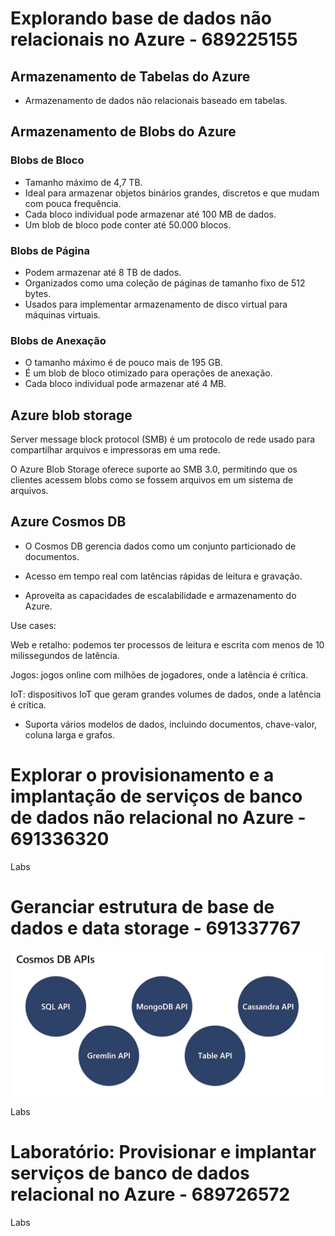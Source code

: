 # Explorando base de dados não relacionais no Azure - 689225155
## Armazenamento de Tabelas do Azure

- Armazenamento de dados não relacionais baseado em tabelas.

## Armazenamento de Blobs do Azure

### Blobs de Bloco
- Tamanho máximo de 4,7 TB.
- Ideal para armazenar objetos binários grandes, discretos e que mudam com pouca frequência.
- Cada bloco individual pode armazenar até 100 MB de dados.
- Um blob de bloco pode conter até 50.000 blocos.

### Blobs de Página
- Podem armazenar até 8 TB de dados.
- Organizados como uma coleção de páginas de tamanho fixo de 512 bytes.
- Usados para implementar armazenamento de disco virtual para máquinas virtuais.

### Blobs de Anexação
- O tamanho máximo é de pouco mais de 195 GB.
- É um blob de bloco otimizado para operações de anexação.
- Cada bloco individual pode armazenar até 4 MB.

## Azure blob storage

Server message block protocol (SMB) é um protocolo de rede usado para compartilhar arquivos e impressoras em uma rede. 

O Azure Blob Storage oferece suporte ao SMB 3.0, permitindo que os clientes acessem blobs como se fossem arquivos em um sistema de arquivos.

## Azure Cosmos DB

- O Cosmos DB gerencia dados como um conjunto particionado de documentos.

- Acesso em tempo real com latências rápidas de leitura e gravação.

- Aproveita as capacidades de escalabilidade e armazenamento do Azure.

Use cases:

Web e retalho: podemos ter processos de leitura e escrita com menos de 10 milissegundos de latência.

Jogos: jogos online com milhões de jogadores, onde a latência é crítica.

IoT: dispositivos IoT que geram grandes volumes de dados, onde a latência é crítica.

- Suporta vários modelos de dados, incluindo documentos, chave-valor, coluna larga e grafos.

# Explorar o provisionamento e a implantação de serviços de banco de dados não relacional no Azure - 691336320
 
Labs

# Geranciar estrutura de base de dados e data storage - 691337767

![con](1.png)

Labs

# Laboratório: Provisionar e implantar serviços de banco de dados relacional no Azure - 689726572

Labs

